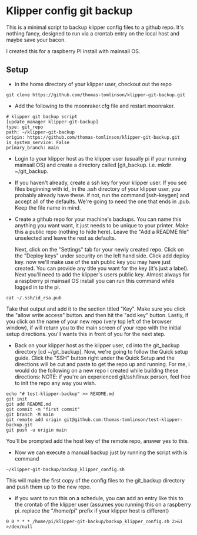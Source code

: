 # Klipper config git backup

This is a minimal script to backup klipper config files to a github repo.  It's
nothing fancy, designed to run via a crontab entry on the local host and maybe
save your bacon.

I created this for a raspberry PI install with mainsail OS.  

## Setup

* in the home directory of your klipper user, checkout out the repo 

```
git clone https://github.com/thomas-tomlinson/klipper-git-backup.git
```

* Add the following to the moonraker.cfg file and restart moonraker.  

```
# klipper git backup script
[update_manager klipper-git-backup]
type: git_repo
path: ~/klipper-git-backup
origin: https://github.com/thomas-tomlinson/klipper-git-backup.git
is_system_service: False
primary_branch: main
```

* Login to your klipper host as the klipper user (usually pi if your running
  mainsail OS) and create a directory called [git_backup.  i.e. mkdir
  ~/git_backup.

* If you haven't already, create a ssh key for your klipper user.  If you see
  files beginning with id_ in the .ssh directory of your klipper user, you
  probably already have these.  if not, run the command [ssh-keygen] and accept
  all of the defaults.  We're going to need the one that ends in .pub.  Keep
  the file name in mind.

* Create a github repo for your machine's backups.  You can name this anything
  you want want, it just needs to be unique to your printer.  Make this a
  public repo (nothing to hide here).  Leave the "Add a README file" unselected
  and leave the rest as defaults.

  Next, click on the "Settings" tab for your newly created repo.  Click on the
  "Deploy keys" under security on the left hand side.  Click add deploy key.
  now we'll make use of the ssh public key you may have just created.  You can
  provide any title you want for the key (it's just a label).  Next you'll need
  to add the klipper's users public key.  Almost always for a raspberry pi
  mainsail OS install you can run this command while logged in to the pi.
   
```
cat ~/.ssh/id_rsa.pub
```
  Take that output and add it to the section titled "Key".  Make sure you click
  the "allow write access" button.  and then hit the "add key" button.  Lastly,
  if you click on the name of your new repo (very top left of the browser
  window), if will return you to the main screen of your repo with the initial
  setup directions.  you'll wants this in front of you for the next step.

* Back on your klipper host as the klipper user, cd into the git_backup
  directory [cd ~/git_backup].  Now, we're going to follow the Quick setup
  guide.  Click the "SSH" button right under the Quick Setup and the directions
  will be cut and paste to get the repo up and running.  For me, i would do the
  following on a new repo i created while building these directions:
  NOTE: if you're an experienced git/ssh/linux person, feel free to init the
  repo any way you wish.
```
echo "# test-klipper-backup" >> README.md
git init
git add README.md
git commit -m "first commit"
git branch -M main
git remote add origin git@github.com:thomas-tomlinson/test-klipper-backup.git
git push -u origin main
```
You'll be prompted add the host key of the remote repo, answer yes to this.

* Now we can execute a manual backup just by running the script with is command
```
~/klipper-git-backup/backup_klipper_config.sh
```

This will make the first copy of the config files to the git_backup directory
and push them up to the new repo.

* if you want to run this on a schedule, you can add an entry like this to the
  crontab of the klipper user (assumes you running this on a raspberry pi.
  replace the "/home/pi" prefix if your klipper host is different)

```
0 0 * * * /home/pi/klipper-git-backup/backup_klipper_config.sh 2>&1 >/dev/null
```







